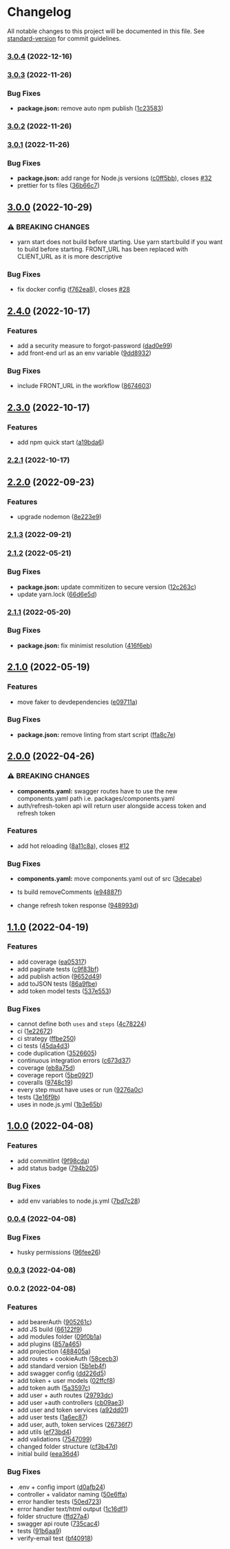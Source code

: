 # Changelog

All notable changes to this project will be documented in this file. See [standard-version](https://github.com/conventional-changelog/standard-version) for commit guidelines.

### [3.0.4](https://github.com/saisilinus/node-express-mongoose-typescript-boilerplate/compare/v3.0.3...v3.0.4) (2022-12-16)

### [3.0.3](https://github.com/saisilinus/node-express-mongoose-typescript-boilerplate/compare/v3.0.2...v3.0.3) (2022-11-26)


### Bug Fixes

* **package.json:** remove auto npm publish ([1c23583](https://github.com/saisilinus/node-express-mongoose-typescript-boilerplate/commit/1c235836497095f01362a89d44a7b1ae51ae28cd))

### [3.0.2](https://github.com/saisilinus/node-express-mongoose-typescript-boilerplate/compare/v3.0.1...v3.0.2) (2022-11-26)

### [3.0.1](https://github.com/saisilinus/node-express-mongoose-typescript-boilerplate/compare/v3.0.0...v3.0.1) (2022-11-26)


### Bug Fixes

* **package.json:** add range for Node.js versions ([c0ff5bb](https://github.com/saisilinus/node-express-mongoose-typescript-boilerplate/commit/c0ff5bbac7fd04d9cbbe8287143386ab7ba5ef8b)), closes [#32](https://github.com/saisilinus/node-express-mongoose-typescript-boilerplate/issues/32)
* prettier for ts files ([36b66c7](https://github.com/saisilinus/node-express-mongoose-typescript-boilerplate/commit/36b66c772eb883f6c39687811a52243dbc8be26b))

## [3.0.0](https://github.com/saisilinus/node-express-mongoose-typescript-boilerplate/compare/v2.4.0...v3.0.0) (2022-10-29)


### ⚠ BREAKING CHANGES

* yarn start does not build before starting. Use yarn start:build if you want to
build before starting. FRONT_URL has been replaced with CLIENT_URL as it is more descriptive

### Bug Fixes

* fix docker config ([f762ea8](https://github.com/saisilinus/node-express-mongoose-typescript-boilerplate/commit/f762ea8f44bd93f97cd85be76848b280c4155102)), closes [#28](https://github.com/saisilinus/node-express-mongoose-typescript-boilerplate/issues/28)

## [2.4.0](https://github.com/saisilinus/node-express-mongoose-typescript-boilerplate/compare/v2.3.0...v2.4.0) (2022-10-17)


### Features

* add a security measure to  forgot-password ([dad0e99](https://github.com/saisilinus/node-express-mongoose-typescript-boilerplate/commit/dad0e9990c4d4882d765c383153aeb28bbd5b9c6))
* add front-end url as an env variable ([9dd8932](https://github.com/saisilinus/node-express-mongoose-typescript-boilerplate/commit/9dd8932f6b8d7cad082df9030dc6db0c070a24f8))


### Bug Fixes

* include FRONT_URL in the workflow ([8674603](https://github.com/saisilinus/node-express-mongoose-typescript-boilerplate/commit/8674603c6d086ff06461334ca9871818d3d4288b))

## [2.3.0](https://github.com/saisilinus/node-express-mongoose-typescript-boilerplate/compare/v2.2.1...v2.3.0) (2022-10-17)


### Features

* add npm quick start ([a19bda6](https://github.com/saisilinus/node-express-mongoose-typescript-boilerplate/commit/a19bda6f989e2c71eef8eea8b06ab78a6b62c2fe))

### [2.2.1](https://github.com/saisilinus/node-express-mongoose-typescript-boilerplate/compare/v2.2.0...v2.2.1) (2022-10-17)

## [2.2.0](https://github.com/saisilinus/node-express-mongoose-typescript-boilerplate/compare/v2.1.3...v2.2.0) (2022-09-23)


### Features

* upgrade nodemon ([8e223e9](https://github.com/saisilinus/node-express-mongoose-typescript-boilerplate/commit/8e223e9f8a857adf9f9f0b280cdac4af1a30d9a3))

### [2.1.3](https://github.com/saisilinus/node-express-mongoose-typescript-boilerplate/compare/v2.1.2...v2.1.3) (2022-09-21)

### [2.1.2](https://github.com/saisilinus/node-express-mongoose-typescript-boilerplate/compare/v2.1.1...v2.1.2) (2022-05-21)


### Bug Fixes

* **package.json:** update commitizen to secure version ([12c263c](https://github.com/saisilinus/node-express-mongoose-typescript-boilerplate/commit/12c263c37f2809494dbb33054083be13c6c85bca))
* update yarn.lock ([66d6e5d](https://github.com/saisilinus/node-express-mongoose-typescript-boilerplate/commit/66d6e5d9bb06350e506672a2368ea92c1fbce4eb))

### [2.1.1](https://github.com/saisilinus/node-express-mongoose-typescript-boilerplate/compare/v2.1.0...v2.1.1) (2022-05-20)


### Bug Fixes

* **package.json:** fix minimist resolution ([416f6eb](https://github.com/saisilinus/node-express-mongoose-typescript-boilerplate/commit/416f6eb80d60fbcceb530adbaa2b8a51a92eb072))

## [2.1.0](https://github.com/saisilinus/node-express-mongoose-typescript-boilerplate/compare/v2.0.0...v2.1.0) (2022-05-19)


### Features

* move faker to devdependencies ([e09711a](https://github.com/saisilinus/node-express-mongoose-typescript-boilerplate/commit/e09711aecd2e01b2dee208bc9c6052ce59514d39))


### Bug Fixes

* **package.json:** remove linting from start script ([ffa8c7e](https://github.com/saisilinus/node-express-mongoose-typescript-boilerplate/commit/ffa8c7e261a488cbd4e23113b0dade258869ca0c))

## [2.0.0](https://github.com/saisilinus/node-express-mongoose-typescript-boilerplate/compare/v1.1.0...v2.0.0) (2022-04-26)


### ⚠ BREAKING CHANGES

* **components.yaml:** swagger routes have to use the new components.yaml path i.e.
packages/components.yaml
* auth/refresh-token api will return user alongside access token and refresh token

### Features

* add hot reloading ([8a11c8a](https://github.com/saisilinus/node-express-mongoose-typescript-boilerplate/commit/8a11c8a6c529f542b7af2c20978605dd3214162a)), closes [#12](https://github.com/saisilinus/node-express-mongoose-typescript-boilerplate/issues/12)


### Bug Fixes

* **components.yaml:** move components.yaml out of src ([3decabe](https://github.com/saisilinus/node-express-mongoose-typescript-boilerplate/commit/3decabe03934a8f0ecebc1c81b50b5f12ec73ab5))
* ts build removeComments ([e94887f](https://github.com/saisilinus/node-express-mongoose-typescript-boilerplate/commit/e94887f7b5fd4694093bae89219dc42d29abba55))


* change refresh token response ([948993d](https://github.com/saisilinus/node-express-mongoose-typescript-boilerplate/commit/948993df0297ce3a75390a305563b61a5345a19d))

## [1.1.0](https://github.com/saisilinus/node-express-mongoose-typescript-boilerplate/compare/v1.0.0...v1.1.0) (2022-04-19)


### Features

* add coverage ([ea05317](https://github.com/saisilinus/node-express-mongoose-typescript-boilerplate/commit/ea053179e467644ef5e55523f38d1ac1f16729c7))
* add paginate tests ([c9f83bf](https://github.com/saisilinus/node-express-mongoose-typescript-boilerplate/commit/c9f83bfeac72d47ab56059c74c98d2d3b998e2fb))
* add publish action ([9652d49](https://github.com/saisilinus/node-express-mongoose-typescript-boilerplate/commit/9652d49fb1dc7e70b71ebd58ccac1e07d3155e72))
* add toJSON tests ([86a9fbe](https://github.com/saisilinus/node-express-mongoose-typescript-boilerplate/commit/86a9fbe42dd32443e3b038cb8a94a07ec7506f16))
* add token model tests ([537e553](https://github.com/saisilinus/node-express-mongoose-typescript-boilerplate/commit/537e5533bb88d965ba1654e7ba9bd4af9b15e1f8))


### Bug Fixes

* cannot define both `uses` and `steps` ([4c78224](https://github.com/saisilinus/node-express-mongoose-typescript-boilerplate/commit/4c782247afdc8b292788060b9aa081f1721cb60e))
* ci ([1e22672](https://github.com/saisilinus/node-express-mongoose-typescript-boilerplate/commit/1e2267260ec170a5adc80c6d06cc957025d2e592))
* ci strategy ([ffbe250](https://github.com/saisilinus/node-express-mongoose-typescript-boilerplate/commit/ffbe25041dfe50e4ec25d844a62d4cc8d3a0c67d))
* ci tests ([45da4d3](https://github.com/saisilinus/node-express-mongoose-typescript-boilerplate/commit/45da4d3a4b8819720fdbd551086daea0119f1ce7))
* code duplication ([3526605](https://github.com/saisilinus/node-express-mongoose-typescript-boilerplate/commit/3526605d1b1ee663741e53472f16e17e71936a2e))
* continuous integration errors ([c673d37](https://github.com/saisilinus/node-express-mongoose-typescript-boilerplate/commit/c673d378ee86ca903ec821e86539864cd737f32e))
* coverage ([eb8a75d](https://github.com/saisilinus/node-express-mongoose-typescript-boilerplate/commit/eb8a75d23c99165ba675e1adb70b5bf29611236d))
* coverage report ([5be0921](https://github.com/saisilinus/node-express-mongoose-typescript-boilerplate/commit/5be0921dfc10c347fbfb7df2a21e723e10d741e1))
* coveralls ([9748c19](https://github.com/saisilinus/node-express-mongoose-typescript-boilerplate/commit/9748c19e7eae2a5fe88f90d6f4dccc125a5c349d))
* every step must have uses or run ([9276a0c](https://github.com/saisilinus/node-express-mongoose-typescript-boilerplate/commit/9276a0c21b86ef8c3667ff4426e05ba842080959))
* tests ([3e16f9b](https://github.com/saisilinus/node-express-mongoose-typescript-boilerplate/commit/3e16f9b552dc13eeb6524687d3e42f1bc6b9d43e))
* uses in node.js.yml ([1b3e65b](https://github.com/saisilinus/node-express-mongoose-typescript-boilerplate/commit/1b3e65b4d1d4c07ca5904cc37c072d4582aea834))

## [1.0.0](https://github.com/saisilinus/node-express-mongoose-typescript-boilerplate/compare/v0.0.4...v1.0.0) (2022-04-08)


### Features

* add commitlint ([9f98cda](https://github.com/saisilinus/node-express-mongoose-typescript-boilerplate/commit/9f98cdaadacc8fa6387ecf4d4232848915ad5a79))
* add status badge ([794b205](https://github.com/saisilinus/node-express-mongoose-typescript-boilerplate/commit/794b2058f55ce633bbf075920880a4438dbc9fcd))


### Bug Fixes

* add env variables to node.js.yml ([7bd7c28](https://github.com/saisilinus/node-express-mongoose-typescript-boilerplate/commit/7bd7c28826442f1893f3cf4d341a56505e875192))

### [0.0.4](https://github.com/saisilinus/node-express-mongoose-typescript-boilerplate/compare/v0.0.3...v0.0.4) (2022-04-08)


### Bug Fixes

* husky permissions ([96fee26](https://github.com/saisilinus/node-express-mongoose-typescript-boilerplate/commit/96fee26d21b543b865c306c79a99729019d4bcf0))

### [0.0.3](https://github.com/saisilinus/node-express-mongoose-typescript-boilerplate/compare/v0.0.2...v0.0.3) (2022-04-08)

### 0.0.2 (2022-04-08)


### Features

* add bearerAuth ([905261c](https://github.com/saisilinus/node-express-mongoose-typescript-boilerplate/commit/905261c9ed7750ed1ff6c4ebf029bc6303f2c345))
* add JS build ([66122f9](https://github.com/saisilinus/node-express-mongoose-typescript-boilerplate/commit/66122f903301ca69de02a149566ce69b9b54f77b))
* add modules folder ([09f0b1a](https://github.com/saisilinus/node-express-mongoose-typescript-boilerplate/commit/09f0b1a1508658218f9be02ae6d31323d458d932))
* add plugins ([857a465](https://github.com/saisilinus/node-express-mongoose-typescript-boilerplate/commit/857a465bff68cea364feaf3d639b160de754d670))
* add projection ([488405a](https://github.com/saisilinus/node-express-mongoose-typescript-boilerplate/commit/488405a4001a12d1fa7c0fe23a3d1cf0b6c52ab5))
* add routes + cookieAuth ([58cecb3](https://github.com/saisilinus/node-express-mongoose-typescript-boilerplate/commit/58cecb30460b2bfcc5b63df347232cb448fc39e4))
* add standard version ([5b1eb4f](https://github.com/saisilinus/node-express-mongoose-typescript-boilerplate/commit/5b1eb4f405c8c5ffd68e0aa4927aa80848e0c4fd))
* add swagger config ([dd226d5](https://github.com/saisilinus/node-express-mongoose-typescript-boilerplate/commit/dd226d591620b0bdf45b194bc7949b3d4c73bef5))
* add token + user models ([02ffcf8](https://github.com/saisilinus/node-express-mongoose-typescript-boilerplate/commit/02ffcf859bd5704b89807cc17f0609216d6a2030))
* add token auth ([5a3597c](https://github.com/saisilinus/node-express-mongoose-typescript-boilerplate/commit/5a3597c7d68cde0c85c02b827e893ef1db757a18))
* add user + auth routes ([29793dc](https://github.com/saisilinus/node-express-mongoose-typescript-boilerplate/commit/29793dc0296f74afb8bd20916236269e18440099))
* add user +auth controllers ([cb09ae3](https://github.com/saisilinus/node-express-mongoose-typescript-boilerplate/commit/cb09ae3aecff8266497e26233a844764e2cae082))
* add user and token services ([a92dd01](https://github.com/saisilinus/node-express-mongoose-typescript-boilerplate/commit/a92dd01f259a73405c30e2240c5533ba1c57cc16))
* add user tests ([1a6ec87](https://github.com/saisilinus/node-express-mongoose-typescript-boilerplate/commit/1a6ec87e2273f57fcdb349d6abc7fdf83301a7d6))
* add user, auth, token services ([26736f7](https://github.com/saisilinus/node-express-mongoose-typescript-boilerplate/commit/26736f73642ca0b1264a1fd02bec51a49bbe3dd6))
* add utils ([ef73bd4](https://github.com/saisilinus/node-express-mongoose-typescript-boilerplate/commit/ef73bd43f714087d083fc54fc9de6b7d9e331bc0))
* add validations ([7547099](https://github.com/saisilinus/node-express-mongoose-typescript-boilerplate/commit/75470995318ac2106fad45d3fe0ae381e9d994a7))
* changed folder structure ([cf3b47d](https://github.com/saisilinus/node-express-mongoose-typescript-boilerplate/commit/cf3b47d414773e978f3cab54fed3a4acf828fa9e))
* initial build ([eea36d4](https://github.com/saisilinus/node-express-mongoose-typescript-boilerplate/commit/eea36d45a6351329a00b25cdba10d5be22910c54))


### Bug Fixes

* .env  + config import ([d0afb24](https://github.com/saisilinus/node-express-mongoose-typescript-boilerplate/commit/d0afb242c002058419e49121aaad0451608a7e9b))
* controller + validator naming ([50e6ffa](https://github.com/saisilinus/node-express-mongoose-typescript-boilerplate/commit/50e6ffa8f23814c3ec2dabbe43f6ccf386fe117e))
* error handler tests ([50ed723](https://github.com/saisilinus/node-express-mongoose-typescript-boilerplate/commit/50ed723b39cee9b4e96b2f6cd92a67417907f95c))
* error handler text/html output ([1c16df1](https://github.com/saisilinus/node-express-mongoose-typescript-boilerplate/commit/1c16df1488d95dbab9123c68479780483a38c4bd))
* folder structure ([ffd27a4](https://github.com/saisilinus/node-express-mongoose-typescript-boilerplate/commit/ffd27a4e5fc800a8fc8249fea88e194ef9b13c8c))
* swagger api route ([735cac4](https://github.com/saisilinus/node-express-mongoose-typescript-boilerplate/commit/735cac4dfd2bbbb837dda595a07852b1e1a729f5))
* tests ([91b6aa9](https://github.com/saisilinus/node-express-mongoose-typescript-boilerplate/commit/91b6aa95346cccbc15633c131ed071417ea6b808))
* verify-email test ([bf40918](https://github.com/saisilinus/node-express-mongoose-typescript-boilerplate/commit/bf40918f782b63bd983c17db5ff6a2302df0180d))
